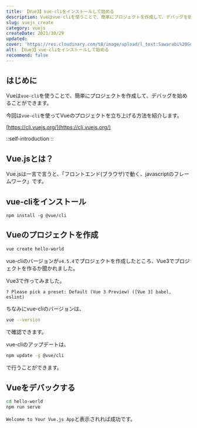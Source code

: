 ```yaml
---
title: 【Vue3】vue-cliをインストールして始める
description: Vueはvue-cliを使うことで、簡単にプロジェクトを作成して、デバッグを始めることができます。今回はvue-cliを使ってVueのプロジェクトを立ち上げる方法を紹介します。Vue.jsは一言で言うと、「フロントエンド(ブラウザ)で動く、javascriptのフレームワーク」です。
slug: vuejs_create
category: vuejs
createDate: 2021/10/29
updated: 
cover: 'https://res.cloudinary.com/t8/image/upload/l_text:Sawarabi%20Gothic_80_bold:【Vue3】vue-cliをインストールして始める,co_rgb:fff,w_620,c_fit/v1712091289/ogp_image_zorhlz.png'
alt: 【Vue3】vue-cliをインストールして始める
recommend: false
---
```

## はじめに



Vueは`vue-cli`を使うことで、簡単にプロジェクトを作成して、デバッグを始めることができます。

今回は`vue-cli`を使ってVueのプロジェクトを立ち上げる方法を紹介します。


[https://cli.vuejs.org/](https://cli.vuejs.org/)

::self-introduction
::

## Vue.jsとは？

Vue.jsは一言で言うと、「フロントエンド(ブラウザ)で動く、javascriptのフレームワーク」です。

## vue-cliをインストール

```
npm install -g @vue/cli
```

## Vueのプロジェクトを作成

```bash
vue create hello-world
```

vue-cliのバージョンが`v4.5.4`でプロジェクトを作成したところ、Vue3でプロジェクトを作るか聞かれました。

Vue3で作ってみました。

```
? Please pick a preset: Default (Vue 3 Preview) ([Vue 3] babel, eslint)
```

ちなみにvue-cliのバージョンは、

```bash
vue --version
```
で確認できます。

vue-cliのアップデートは、

```bash
npm update -g @vue/cli
```
で行うことができます。

## Vueをデバックする

```bash
cd hello-world
npm run serve
```

`Welcome to Your Vue.js App`と表示されれば成功です。